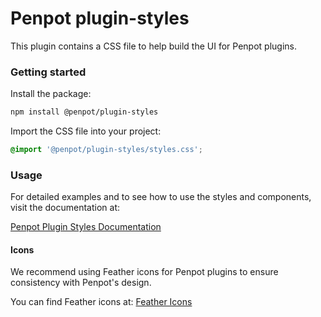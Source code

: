 # Penpot plugin-styles

This plugin contains a CSS file to help build the UI for Penpot plugins.

### Getting started

Install the package:

```bash
npm install @penpot/plugin-styles
```

Import the CSS file into your project:

```css
@import '@penpot/plugin-styles/styles.css';
```

### Usage

For detailed examples and to see how to use the styles and components, visit the documentation at:

[Penpot Plugin Styles Documentation](https://penpot-plugins-styles.pages.dev)

#### Icons

We recommend using Feather icons for Penpot plugins to ensure consistency with Penpot's design.

You can find Feather icons at: [Feather Icons](https://feathericons.com/)
